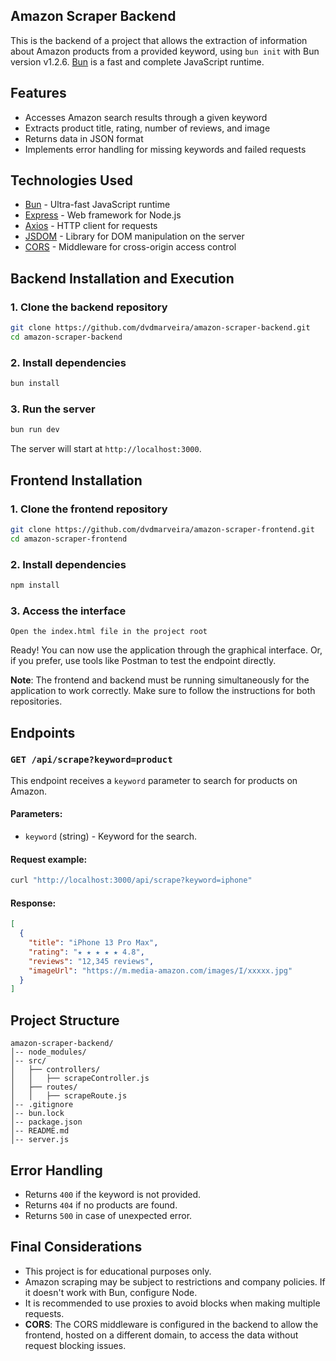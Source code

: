 ## Amazon Scraper Backend

This is the backend of a project that allows the extraction of information about Amazon products from a provided keyword, using `bun init` with Bun version v1.2.6. [Bun](https://bun.sh) is a fast and complete JavaScript runtime.

## Features

- Accesses Amazon search results through a given keyword
- Extracts product title, rating, number of reviews, and image
- Returns data in JSON format
- Implements error handling for missing keywords and failed requests

## Technologies Used

- [Bun](https://bun.sh/) - Ultra-fast JavaScript runtime
- [Express](https://expressjs.com/) - Web framework for Node.js
- [Axios](https://axios-http.com/) - HTTP client for requests
- [JSDOM](https://github.com/jsdom/jsdom) - Library for DOM manipulation on the server
- [CORS](https://www.npmjs.com/package/cors) - Middleware for cross-origin access control

## Backend Installation and Execution

### 1. Clone the backend repository

```sh
git clone https://github.com/dvdmarveira/amazon-scraper-backend.git
cd amazon-scraper-backend
```

### 2. Install dependencies

```sh
bun install
```

### 3. Run the server

```sh
bun run dev
```

The server will start at `http://localhost:3000`.

## Frontend Installation

### 1. Clone the frontend repository

```sh
git clone https://github.com/dvdmarveira/amazon-scraper-frontend.git
cd amazon-scraper-frontend
```

### 2. Install dependencies

```sh
npm install
```

### 3. Access the interface

```
Open the index.html file in the project root
```

Ready! You can now use the application through the graphical interface. Or, if you prefer, use tools like Postman to test the endpoint directly.

**Note**: The frontend and backend must be running simultaneously for the application to work correctly. Make sure to follow the instructions for both repositories.

## Endpoints

### `GET /api/scrape?keyword=product`

This endpoint receives a `keyword` parameter to search for products on Amazon.

#### Parameters:

- `keyword` (string) - Keyword for the search.

#### Request example:

```sh
curl "http://localhost:3000/api/scrape?keyword=iphone"
```

#### Response:

```json
[
  {
    "title": "iPhone 13 Pro Max",
    "rating": "★ ★ ★ ★ ★ 4.8",
    "reviews": "12,345 reviews",
    "imageUrl": "https://m.media-amazon.com/images/I/xxxxx.jpg"
  }
]
```

## Project Structure

```
amazon-scraper-backend/
│-- node_modules/
│-- src/
│   ├── controllers/
│   │   ├── scrapeController.js
│   ├── routes/
│   │   ├── scrapeRoute.js
│-- .gitignore
│-- bun.lock
│-- package.json
│-- README.md
│-- server.js
```

## Error Handling

- Returns `400` if the keyword is not provided.
- Returns `404` if no products are found.
- Returns `500` in case of unexpected error.

## Final Considerations

- This project is for educational purposes only.
- Amazon scraping may be subject to restrictions and company policies. If it doesn't work with Bun, configure Node.
- It is recommended to use proxies to avoid blocks when making multiple requests.
- **CORS**: The CORS middleware is configured in the backend to allow the frontend, hosted on a different domain, to access the data without request blocking issues.
